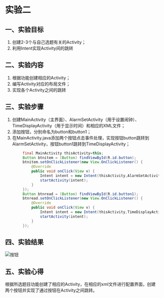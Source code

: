 # 实验二
## 一、实验目标
1. 创建2-3个与自己选题有关的Activity；
2. 利用Intent实现Activity间的跳转

## 二、实验内容
1. 根据功能创建相应的Activity；
2. 编写Activity对应的布局文件；
3. 实现各个Activity之间的跳转

## 三、实验步骤
1. 创建MainActivity（主界面）、AlarmSetActivity（用于设置闹钟）、TimeDisplayActivity（用于显示时间）和相应的XML文件；
2. 添加按钮，分别命名为button和button1；
3. 在MainActivity.java添加两个按钮点击事件处理，实现按钮button跳转到AlarmSetActivity，按钮button1跳转到TimeDisplayActivity；
```java
        final MainActivity thisActivity=this;
        Button btnitem = (Button) findViewById(R.id.button);
        btnitem.setOnClickListener(new View.OnClickListener() {
            @Override
            public void onClick(View v) {
                Intent intent = new Intent(thisActivity,AlarmSetActivity.class);
                startActivity(intent);
            }
        });
        Button btnread = (Button) findViewById(R.id.button1);
        btnread.setOnClickListener(new View.OnClickListener() {
            @Override
            public void onClick(View v) {
                Intent intent = new Intent(thisActivity,TimeDisplayActivity.class);
                startActivity(intent);
            }
        });
```

## 四、实验结果
![按钮](https://raw.githubusercontent.com/bakamaid777/android-labs-2020/master/students/net1814080903305/lab2.png)

## 五、实验心得
根据所选题目功能创建了相应的Activity，在相应的xml文件进行配置界面，创建两个按钮并实现了通过按钮在Activity之间跳转。
